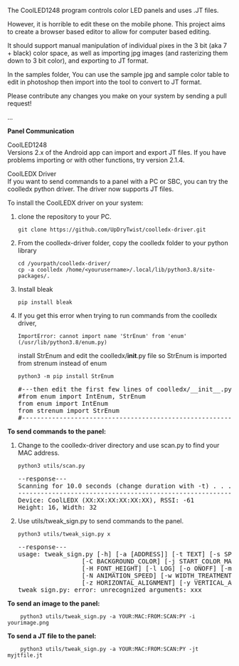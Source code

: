 The CoolLED1248 program controls color LED panels and uses .JT files.

However, it is horrible to edit these on the mobile phone. This project aims to create a browser based editor to allow for computer based editing.

It should support manual manipulation of individual pixes in the 3 bit (aka 7 + black) color space, as well as importing jpg images (and rasterizing them down to 3 bit color), and exporting to JT format.

In the samples folder, You can use the sample jpg and sample color table to edit in photoshop then import into the tool to convert to JT format.

Please contribute any changes you make on your system by sending a pull request!

...

<b>Panel Communication</b>

CoolLED1248<br>
Versions 2.x of the Android app can import and export JT files.  If you have problems importing or with other functions, try version 2.1.4.

CoolLEDX Driver<br>
If you want to send commands to a panel with a PC or SBC, you can try the coolledx python driver.  The driver now supports JT files.

To install the CoolLEDX driver on your system:<br>
1.  clone the repository to your PC.<br>

        git clone https://github.com/UpDryTwist/coolledx-driver.git

2.  From the coolledx-driver folder, copy the coolledx folder to your python library 

        cd /yourpath/coolledx-driver/
        cp -a coolledx /home/<yourusername>/.local/lib/python3.8/site-packages/.

3.  Install bleak

        pip install bleak

4.  If you get this error when trying to run commands from the coolledx driver,

        ImportError: cannot import name 'StrEnum' from 'enum' (/usr/lib/python3.8/enum.py)

    install StrEnum and edit the coolledx/__init__.py file so StrEnum is imported from strenum instead of enum

        python3 -m pip install StrEnum

    <pre>
    #---then edit the first few lines of coolledx/__init__.py file----
    #from enum import IntEnum, StrEnum
    from enum import IntEnum
    from strenum import StrEnum 
    #-----------------------------------------------------------------
    </pre>

<b>To send commands to the panel:</b>
1.  Change to the coolledx-driver directory and use scan.py to find your MAC address.

        python3 utils/scan.py
    <pre>
    --response---
    Scanning for 10.0 seconds (change duration with -t) . . .
    --------------------------------------------------------------------------------
    Device: CoolLEDX (XX:XX:XX:XX:XX:XX), RSSI: -61
    Height: 16, Width: 32
    </pre>

2.  Use utils/tweak_sign.py to send commands to the panel.

        python3 utils/tweak_sign.py x
    <pre>
    --response---
    usage: tweak_sign.py [-h] [-a [ADDRESS]] [-t TEXT] [-s SPEED] [-b BRIGHTNESS] [-c COLOR]
                     [-C BACKGROUND_COLOR] [-j START_COLOR_MARKER] [-k END_COLOR_MARKER] [-f FONT]
                     [-H FONT_HEIGHT] [-l LOG] [-o ONOFF] [-m MODE] [-i IMAGE] [-n ANIMATION]
                     [-N ANIMATION_SPEED] [-w WIDTH_TREATMENT] [-g HEIGHT_TREATMENT]
                     [-z HORIZONTAL_ALIGNMENT] [-y VERTICAL_ALIGNMENT] [-jt JTFILE]
    tweak_sign.py: error: unrecognized arguments: xxx
    </pre>

<b>To send an image to the panel:</b>

        python3 utils/tweak_sign.py -a YOUR:MAC:FROM:SCAN:PY -i yourimage.png
    
<b>To send a JT file to the panel:</b>

        python3 utils/tweak_sign.py -a YOUR:MAC:FROM:SCAN:PY -jt myjtfile.jt
